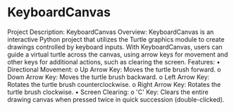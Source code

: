 # KeyboardCanvas
Project Description: KeyboardCanvas
Overview: KeyboardCanvas is an interactive Python project that utilizes the Turtle graphics module to create drawings controlled by keyboard inputs. With KeyboardCanvas, users can guide a virtual turtle across the canvas, using arrow keys for movement and other keys for additional actions, such as clearing the screen.
Features:
•	Directional Movement:
o	Up Arrow Key: Moves the turtle brush forward.
o	Down Arrow Key: Moves the turtle brush backward.
o	Left Arrow Key: Rotates the turtle brush counterclockwise.
o	Right Arrow Key: Rotates the turtle brush clockwise.
•	Screen Clearing:
o	'C' Key: Clears the entire drawing canvas when pressed twice in quick succession (double-clicked).
